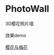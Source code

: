 # PhotoWall
3D樱花照片墙   
<BR>效果demo  
  <br> <a href="https://NamchaBarWa19.github.io/index1.html">樱花与梅花</a>  
